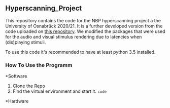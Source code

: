 ## Hyperscanning_Project

This repository contains the code for the NBP hyperscanning project a the University of Osnabrück 2020/21.
It is a further developed version from the code uploaded on [this repository](https://github.com/DiGyt/NBP_Hyperscanning). We modified the packages that were used for the audio and visual stimulus rendering due to latencies when (dis)playing stimuli.

To use this code it's recommended to have at least python 3.5 installed.

### How To Use the Programm ###

*Software
1. Clone the Repo
2. Find the virtual environment and start it. `code`


*Hardware
